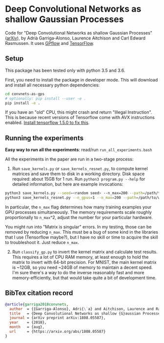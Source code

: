 # Deep Convolutional Networks as shallow Gaussian Processes
Code for "Deep Convolutional Networks as shallow Gaussian Processes"
([arXiv](https://arxiv.org/abs/1808.05587)), by Adrià Garriga-Alonso, Laurence
Aitchison and Carl Edward Rasmussen. It uses
[GPflow](https://github.com/gpflow/gpflow) and
[TensorFlow](http://www.tensorflow.org/).

## Setup
This package has been tested only with python 3.5 and 3.6.

First, you need to install the package in developer mode. This will download
and install all necessary python dependencies:
```sh
cd convnets-as-gps
# optionally: pip install --user -e .
pip install -e .
```
If you have an "old" CPU, this might crash and return "Illegal Instruction". This
is because recent versions of Tensorflow come with AVX instructions enabled.
[Install tensorflow 1.5.0 to fix this](https://github.com/tensorflow/tensorflow/issues/17411#issuecomment-370393493).

## Running the experiments

**Easy way to run all the experiments**: read/run `run_all_experiments.bash`

All the experiments in the paper are run in a two-stage process:

1. Run `save_kernels.py` or `save_kernels_resnet.py`, to compute kernel matrices
  and save them to disk in a working directory. Disk space required: about 15GB
  for 1 run. Run `python3 program.py --help` for detailed information, but here
  are example invocations:
  ```sh
  python3 save_kernels.py --seed=<random seed> --n_max=200 --path=/path/to/working/directory
  python3 save_kernels_resnet.py --n_gpus=1 --n_max=200 --path=/path/to/working/directory
  ```
  In particular, the `n_max` flag determines how many training examples your GPU
  processes simultaneously. The memory requirements scale roughly proportionally
  to `n_max`^2, adjust the number for your particular hardware.
  
  You might run into "Matrix is singular" errors. In my testing, those can be
  removed by reducing `n_max`. This must be a bug of some kind in the libraries
  that I use (Tensorflow maybe?), but I have no skill or time to acquire the
  skill to troubleshoot it. Just reduce `n_max`.

2. Run `classify_gp.py` to invert the kernel matrix and calculate test results.
  This requires a lot of CPU RAM memory, at least enough to hold the matrix to
  invert with 64-bit precision. For MNIST, the main kernel matrix is ~12GB, so you
  need ~24GB of memory to maintain a decent speed. I'm sure there's a way to do
  the inverse reasonably fast and more memory-efficiently, but that would take quite a
  bit of development time.

## BibTex citation record
```bibtex
@article{garriga2018convnets,
  author  = {{Garriga-Alonso}, Adri{\`a} and Aitchison, Laurence and Rasmussen, Carl Edward},
  title   = {Deep Convolutional Networks as shallow {G}aussian Processes},
  journal = {arXiv preprint arXiv:1808.05587},
  year    = {2018},
  month   = {aug},
  url     = {https://arxiv.org/abs/1808.05587}
}
```
